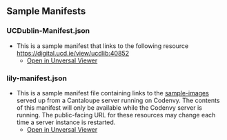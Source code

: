 ## Sample Manifests

### UCDublin-Manifest.json 
- This is a sample manifest that links to the following resource https://digital.ucd.ie/view/ucdlib:40852
  - [Open in Unversal Viewer](http://universalviewer.io/uv.html?manifest=https://raw.githubusercontent.com/terrywbrady/iiif-seajug/master/manifests/UCDublin-Manifest.json)

### lily-manifest.json 
- This is a sample manifest file containing links to the [sample-images](../sample-images/) served up from a Cantaloupe server running on Codenvy.  The contents of this manifest will only be available while the Codenvy server is running. The public-facing URL for these resources may change each time a server instance is restarted.
  - [Open in Unversal Viewer](http://universalviewer.io/uv.html?manifest=https://raw.githubusercontent.com/terrywbrady/iiif-seajug/master/manifests/lily-anifest.json)
